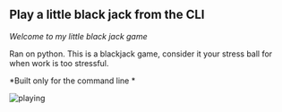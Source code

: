 ## Play a little black jack from the CLI 

_Welcome to my little black jack game_ 

Ran on python. This is a blackjack game, consider it your stress ball for when work is too stressful.

*Built only for the command line *

![playing](http://i.imgur.com/J9Sq5LD.png)



